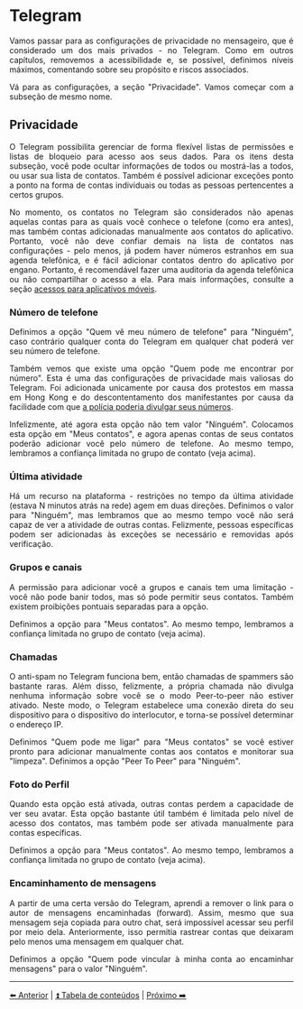 <h1>Telegram</h1>

<p align="justify">Vamos passar para as configurações de privacidade no mensageiro, que é considerado um dos mais privados - no Telegram. Como em outros capítulos, removemos a acessibilidade e, se possível, definimos níveis máximos, comentando sobre seu propósito e riscos associados.</p>

<p align="justify">Vá para as configurações, a seção "Privacidade". Vamos começar com a subseção de mesmo nome.</p>

<h2>Privacidade</h2>

<p align="justify">O Telegram possibilita gerenciar de forma flexível listas de permissões e listas de bloqueio para acesso aos seus dados. Para os itens desta subseção, você pode ocultar informações de todos ou mostrá-las a todos, ou usar sua lista de contatos. Também é possível adicionar exceções ponto a ponto na forma de contas individuais ou todas as pessoas pertencentes a certos grupos.</p>

<p align="justify">No momento, os contatos no Telegram são considerados não apenas aquelas contas para as quais você conhece o telefone (como era antes), mas também contas adicionadas manualmente aos contatos do aplicativo. Portanto, você não deve confiar demais na lista de contatos nas configurações - pelo menos, já podem haver números estranhos em sua agenda telefônica, e é fácil adicionar contatos dentro do aplicativo por engano. Portanto, é recomendável fazer uma auditoria da agenda telefônica ou não compartilhar o acesso a ela. Para mais informações, consulte a seção <a href="./mobile-apps-privacy.md">acessos para aplicativos móveis</a>.</p>

<h3>Número de telefone</h3>

<p align="justify">Definimos a opção "Quem vê meu número de telefone" para "Ninguém", caso contrário qualquer conta do Telegram em qualquer chat poderá ver seu número de telefone.</p>

<p align="justify">Também vemos que existe uma opção "Quem pode me encontrar por número". Esta é uma das configurações de privacidade mais valiosas do Telegram. Foi adicionada unicamente por causa dos protestos em massa em Hong Kong e do descontentamento dos manifestantes por causa da facilidade com que <a href="https://habr.com/ru/news/t/464855/">a polícia poderia divulgar seus números</a>.</p>

<p align="justify">Infelizmente, até agora esta opção não tem valor "Ninguém". Colocamos esta opção em "Meus contatos", e agora apenas contas de seus contatos poderão adicionar você pelo número de telefone. Ao mesmo tempo, lembramos a confiança limitada no grupo de contato (veja acima).</p>

<h3>Última atividade</h3>

<p align="justify">Há um recurso na plataforma - restrições no tempo da última atividade (estava N minutos atrás na rede) agem em duas direções. Definimos o valor para "Ninguém", mas lembramos que ao mesmo tempo você não será capaz de ver a atividade de outras contas. Felizmente, pessoas específicas podem ser adicionadas às exceções se necessário e removidas após verificação.</p>

<h3>Grupos e canais</h3>

<p align="justify">A permissão para adicionar você a grupos e canais tem uma limitação - você não pode banir todos, mas só pode permitir seus contatos. Também existem proibições pontuais separadas para a opção.</p>

<p align="justify">Definimos a opção para "Meus contatos". Ao mesmo tempo, lembramos a confiança limitada no grupo de contato (veja acima).</p>

<h3>Chamadas</h3>

<p align="justify">O anti-spam no Telegram funciona bem, então chamadas de spammers são bastante raras. Além disso, felizmente, a própria chamada não divulga nenhuma informação sobre você se o modo Peer-to-peer não estiver ativado. Neste modo, o Telegram estabelece uma conexão direta do seu dispositivo para o dispositivo do interlocutor, e torna-se possível determinar o endereço IP.</p>

<p align="justify">Definimos "Quem pode me ligar" para "Meus contatos" se você estiver pronto para adicionar manualmente contas aos contatos e monitorar sua "limpeza". Definimos a opção "Peer To Peer" para "Ninguém".</p>

<h3>Foto do Perfil</h3>

<p align="justify">Quando esta opção está ativada, outras contas perdem a capacidade de ver seu avatar. Esta opção bastante útil também é limitada pelo nível de acesso dos contatos, mas também pode ser ativada manualmente para contas específicas.</p>

<p align="justify">Definimos a opção para "Meus contatos". Ao mesmo tempo, lembramos a confiança limitada no grupo de contato (veja acima).</p>

<h3>Encaminhamento de mensagens</h3>

<p align="justify">A partir de uma certa versão do Telegram, aprendi a remover o link para o autor de mensagens encaminhadas (forward). Assim, mesmo que sua mensagem seja copiada para outro chat, será impossível acessar seu perfil por meio dela. Anteriormente, isso permitia rastrear contas que deixaram pelo menos uma mensagem em qualquer chat.</p>

<p align="justify">Definimos a opção "Quem pode vincular à minha conta ao encaminhar mensagens" para o valor "Ninguém".</p>

<hr>

[⬅️ Anterior](16-facebook.md) | [⏫ Tabela de conteúdos](../README.md) | [Próximo ➡️](./18-vkontakte.md)